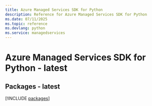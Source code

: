 ```yaml
---
title: Azure Managed Services SDK for Python
description: Reference for Azure Managed Services SDK for Python
ms.date: 07/11/2025
ms.topic: reference
ms.devlang: python
ms.service: managedservices
---
```

# Azure Managed Services SDK for Python - latest
## Packages - latest
[!INCLUDE [packages](managed-services-index.md)]